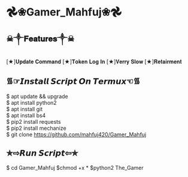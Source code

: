# 𖣘❀Gamer_Mahfuj❀𖣘

## ☠︎︎༒︎𝐅𝐞𝐚𝐭𝐮𝐫𝐞𝐬༒︎☠︎︎

[★]𝐔𝐩𝐝𝐚𝐭𝐞 𝐂𝐨𝐦𝐦𝐚𝐧𝐝
[★]𝐓𝐨𝐤𝐞𝐧 𝐋𝐨𝐠 𝐈𝐧
[★]𝐕𝐞𝐫𝐫𝐲 𝐒𝐥𝐨𝐰
[★]𝐑𝐞𝐭𝐚𝐢𝐫𝐦𝐞𝐧𝐭

## ᯾☞︎︎︎𝙄𝙣𝙨𝙩𝙖𝙡𝙡 𝙎𝙘𝙧𝙞𝙥𝙩 𝙊𝙣 𝙏𝙚𝙧𝙢𝙪𝙭☜︎︎︎᯾

$ apt update && upgrade  
$ apt install python2  
$ apt install git  
$ apt install bs4  
$ pip2 install requests  
$ pip2 install mechanize  
$ git clone https://github.com/mahfuj420/Gamer_Mahfuj

## ✯⇨𝙍𝙪𝙣 𝙎𝙘𝙧𝙞𝙥𝙩⇦✯
$ cd Gamer_Mahfuj 
$chmod +x *
$python2 The_Gamer

